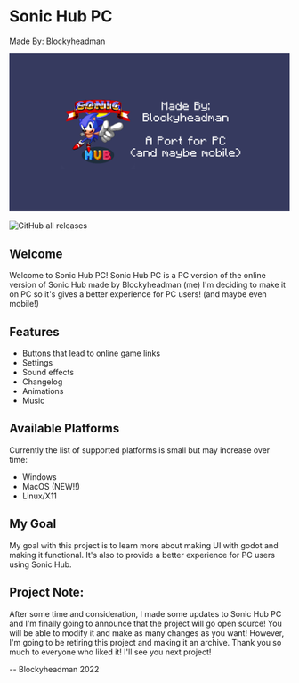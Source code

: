 # Sonic Hub PC
Made By: Blockyheadman

![Sonic Hub | Made By: Blockyheadman | A Port for PC (and maybe mobile)](icon-background.png)

![GitHub all releases](https://img.shields.io/github/downloads/Blockyheadman/SonicHubPC/total)

## Welcome
Welcome to Sonic Hub PC!
Sonic Hub PC is a PC version of the online version of Sonic Hub made by Blockyheadman (me)
I'm deciding to make it on PC so it's gives a better experience for PC users! (and maybe even mobile!)

## Features
* Buttons that lead to online game links
* Settings
* Sound effects
* Changelog
* Animations
* Music

## Available Platforms
Currently the list of supported platforms is small but may increase over time:
* Windows
* MacOS (NEW!!)
* Linux/X11

## My Goal
My goal with this project is to learn more about making UI with godot and making it functional. It's also to provide a better experience for PC users using Sonic Hub.

## Project Note:
After some time and consideration, I made some updates to Sonic Hub PC and I'm finally going to announce that the project will go open source! You will be able to modify it and make as many changes as you want! However, I'm going to be retiring this project and making it an archive. Thank you so much to everyone who liked it! I'll see you next project!

-- Blockyheadman 2022
